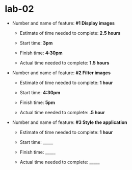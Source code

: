 # lab-02

- Number and name of feature: **#1 Display images**

    - Estimate of time needed to complete: **2.5 hours**

    - Start time: **3pm**

    - Finish time: **4:30pm**

    - Actual time needed to complete: **1.5 hours**


- Number and name of feature: **#2 Filter images**

    - Estimate of time needed to complete: **1 hour**

    - Start time: **4:30pm**

    - Finish time: **5pm**

    - Actual time needed to complete: **.5 hour**


- Number and name of feature: **#3 Style the application**

    - Estimate of time needed to complete: **1 hour**

    - Start time: _____

    - Finish time: _____

    - Actual time needed to complete: _____